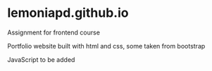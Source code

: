 # lemoniapd.github.io

Assignment for frontend course

Portfolio website built with html and css, some taken from bootstrap

JavaScript to be added
